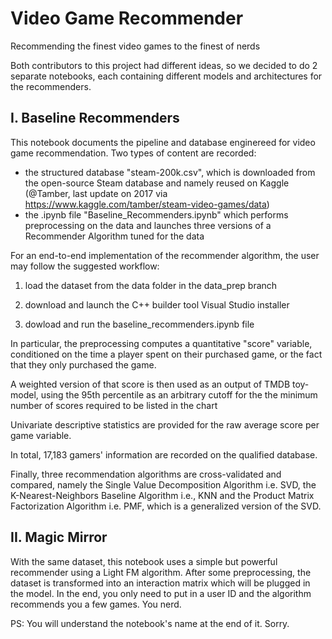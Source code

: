 # Video Game Recommender
Recommending the finest video games to the finest of nerds

Both contributors to this project had different ideas, so we decided to do 2 separate notebooks, each containing different models and architectures for the recommenders.

## I. Baseline Recommenders

This notebook documents the pipeline and database enginereed for video game recommendation. Two types of content are recorded: 
- the structured database "steam-200k.csv", which is downloaded from the open-source Steam database and namely reused on Kaggle (@Tamber, last update on 2017 via https://www.kaggle.com/tamber/steam-video-games/data)
- the .ipynb file "Baseline_Recommenders.ipynb" which performs preprocessing on the data and launches three versions of a Recommender Algorithm tuned for the data

For an end-to-end implementation of the recommender algorithm, the user may follow the suggested workflow: 
1) load the dataset from the data folder in the data_prep branch

2) download and launch the C++ builder tool Visual Studio installer

3) dowload and run the baseline_recommenders.ipynb file

In particular, the preprocessing computes a quantitative "score" variable,
conditioned on the time a player spent on their purchased game, or the fact that they
only purchased the game.

A weighted version of that score is then used as an output of TMDB toy-model, using
the 95th percentile as an arbitrary cutoff for the the minimum number of scores required to be listed in the chart

Univariate descriptive statistics are provided for the raw average score per game variable.

In total, 17,183 gamers' information are recorded on the qualified database.

Finally, three recommendation algorithms are cross-validated and compared, namely
the Single Value Decomposition Algorithm i.e. SVD, the K-Nearest-Neighbors Baseline Algorithm i.e., KNN and 
the Product Matrix Factorization Algorithm i.e. PMF, which is a generalized version of the SVD.

## II. Magic Mirror

With the same dataset, this notebook uses a simple but powerful recommender using a Light FM algorithm. 
After some preprocessing, the dataset is transformed into an interaction matrix which will be plugged in the model.
In the end, you only need to put in a user ID and the algorithm recommends you a few games. You nerd.

PS: You will understand the notebook's name at the end of it. Sorry.
